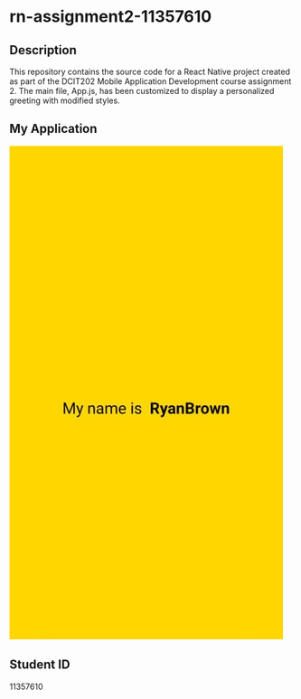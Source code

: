 # rn-assignment2-11357610

## Description

This repository contains the source code for a React Native project created as part of the DCIT202 Mobile Application Development course assignment 2. The main file, App.js, has been customized to display a personalized greeting with modified styles.

## My Application

![Screenshot of the application](screenshot.jpg)

## Student ID

11357610
